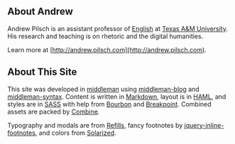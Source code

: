 ## About Andrew

Andrew Pilsch is an assistant professor of [English](http://www.english.tamu.edu) at [Texas A&M University](http://www.tamu.edu). His research and teaching is on rhetoric and the digital humanities.

Learn more at [http://andrew.pilsch.com](http://andrew.pilsch.com). 

## About This Site

This site was developed in [middleman](http://middlemanapp.com) using [middleman-blog](https://github.com/middleman/middleman-blog) and [middleman-syntax](https://github.com/middleman/middleman-syntax). Content is written in [Markdown](http://daringfireball.net/projects/markdown/), layout is in [HAML](http://haml.info), and styles are in [SASS](http://sass-lang.com/) with help from [Bourbon](http://bourbon.io) and [Breakpoint](http://breakpoint-sass.com/). Combined assets are packed by [Combine](http://rakaz.nl/code/combine).

Typography and modals are from [Refills](http://refills.bourbon.io/), fancy footnotes by [jquery-inline-footnotes](https://github.com/oncomouse/jquery-inline-footnotes), and colors from [Solarized](http://ethanschoonover.com/solarized).